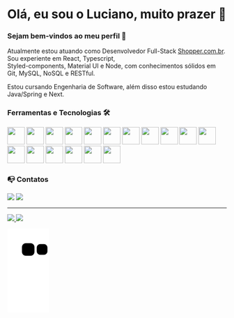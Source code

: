 # Olá, eu sou o Luciano, muito prazer 👋

### Sejam bem-vindos ao meu perfil 🤖

Atualmente estou atuando como Desenvolvedor Full-Stack <a href="shopper.com.br">Shopper.com.br</a>. Sou experiente em React, Typescript, <br> Styled-components, Material UI e Node, com conhecimentos sólidos em Git, MySQL, NoSQL e RESTful.

Estou cursando Engenharia de Software, além disso estou estudando Java/Spring e Next.

### Ferramentas e Tecnologias 🛠️
<div>
  <img src="https://cdn.jsdelivr.net/gh/devicons/devicon/icons/javascript/javascript-original.svg" width="40" height="40"/>
  <img src="https://cdn.jsdelivr.net/gh/devicons/devicon/icons/typescript/typescript-original.svg" width="40" height="40"/>
  <img src="https://cdn.jsdelivr.net/gh/devicons/devicon/icons/css3/css3-original.svg" width="40" height="40"/>  
  <img src="https://cdn.jsdelivr.net/gh/devicons/devicon/icons/html5/html5-original.svg" width="40" height="40"/>   
  <img src="https://cdn.jsdelivr.net/gh/devicons/devicon/icons/react/react-original.svg" width="40" height="40"/>
  <img src="https://cdn.jsdelivr.net/gh/devicons/devicon/icons/angularjs/angularjs-plain.svg" width="40" height="40"/>
  <img src="https://cdn.jsdelivr.net/gh/devicons/devicon/icons/ionic/ionic-original.svg" width="40" height="40"/>
  <img src="https://cdn.jsdelivr.net/gh/devicons/devicon/icons/materialui/materialui-original.svg" width="40" height="40"/>  
  <img src="https://cdn.jsdelivr.net/gh/devicons/devicon/icons/jest/jest-plain.svg" width="40" height="40"/>          
  <img src="https://cdn.jsdelivr.net/gh/devicons/devicon/icons/nodejs/nodejs-original.svg" width="40" height="40"/>
  <img src="https://cdn.jsdelivr.net/gh/devicons/devicon/icons/java/java-original-wordmark.svg" width="40" height="40" />
  <img src="https://cdn.jsdelivr.net/gh/devicons/devicon/icons/spring/spring-original-wordmark.svg" width="40" height="40"/> 
  <img src="https://cdn.jsdelivr.net/gh/devicons/devicon/icons/npm/npm-original-wordmark.svg" width="40" height="40"/>          
  <img src="https://cdn.jsdelivr.net/gh/devicons/devicon/icons/git/git-original.svg" width="40" height="40"/>   
  <img src="https://cdn.jsdelivr.net/gh/devicons/devicon/icons/mysql/mysql-original-wordmark.svg" width="40" height="40"/> 
  <img src="https://cdn.jsdelivr.net/gh/devicons/devicon/icons/mongodb/mongodb-original-wordmark.svg" width="40" height="40"/>  
  <img src="https://cdn.jsdelivr.net/gh/devicons/devicon/icons/heroku/heroku-original-wordmark.svg" width="40" height="40"/>          
</div>

### 📭 Contatos 
<div style={margin-bottom: 1rem}> 
  <a href="https://www.linkedin.com/in/luciano-ribeiro-santos/" target="_blank"><img src="https://img.shields.io/badge/LinkedIn-0077B5?style=for-the-badge&logo=linkedin&logoColor=white"></a>
  <a href = "mailto:luciano.eng.soft@gmail.com"><img src="https://img.shields.io/badge/Gmail-D14836?style=for-the-badge&logo=gmail&logoColor=white" target="_blank"></a>
</div>

<hr>

<div>
  <a href="https://github.com/LucianoRib5">
  <img height="180em" src="https://github-readme-stats.vercel.app/api/top-langs/?username=LucianoRib5&layout=compact&langs_count=7&theme=highcontrast"/>
  <img height="180em" src="https://github-readme-stats.vercel.app/api?username=LucianoRib5&show_icons=true&theme=highcontrast&include_all_commits=true&count_private=true"/>
</div>

 ![Snake animation](https://github.com/lucianorib5/lucianorib5/blob/output/github-contribution-grid-snake.svg)
